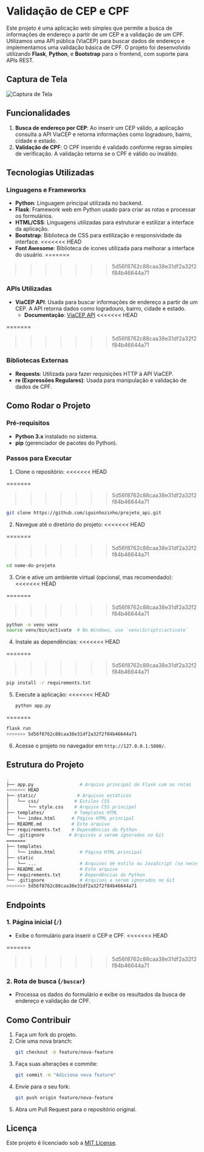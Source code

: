 # Validação de CEP e CPF

Este projeto é uma aplicação web simples que permite a busca de informações de endereço a partir de um CEP e a validação de um CPF. Utilizamos uma API pública (ViaCEP) para buscar dados de endereço e implementamos uma validação básica de CPF. O projeto foi desenvolvido utilizando **Flask**, **Python**, e **Bootstrap** para o frontend, com suporte para APIs REST.

## Captura de Tela

![Captura de Tela](https://github.com/user-attachments/assets/e02ac965-39fa-4d9e-b3ed-990583d00505)

## Funcionalidades

1. **Busca de endereço por CEP**: Ao inserir um CEP válido, a aplicação consulta a API ViaCEP e retorna informações como logradouro, bairro, cidade e estado.
2. **Validação de CPF**: O CPF inserido é validado conforme regras simples de verificação. A validação retorna se o CPF é válido ou inválido.

## Tecnologias Utilizadas

### Linguagens e Frameworks

- **Python**: Linguagem principal utilizada no backend.
- **Flask**: Framework web em Python usado para criar as rotas e processar os formulários.
- **HTML/CSS**: Linguagens utilizadas para estruturar e estilizar a interface da aplicação.
- **Bootstrap**: Biblioteca de CSS para estilização e responsividade da interface.
<<<<<<< HEAD
- **Font Awesome**: Biblioteca de ícones utilizada para melhorar a interface do usuário.
=======
>>>>>>> 5d56f8762c88caa38e31df2a32f2f84b46644a71

### APIs Utilizadas

- **ViaCEP API**: Usada para buscar informações de endereço a partir de um CEP. A API retorna dados como logradouro, bairro, cidade e estado.
  - **Documentação**: [ViaCEP API](https://viacep.com.br)
<<<<<<< HEAD

=======
  
>>>>>>> 5d56f8762c88caa38e31df2a32f2f84b46644a71
### Bibliotecas Externas

- **Requests**: Utilizada para fazer requisições HTTP à API ViaCEP.
- **re (Expressões Regulares)**: Usada para manipulação e validação de dados de CPF.

## Como Rodar o Projeto

### Pré-requisitos

- **Python 3.x** instalado no sistema.
- **pip** (gerenciador de pacotes do Python).

### Passos para Executar

1. Clone o repositório:
<<<<<<< HEAD

=======
>>>>>>> 5d56f8762c88caa38e31df2a32f2f84b46644a71
   ```bash
   git clone https://github.com/iguinhozinho/projeto_api.git
   ```

2. Navegue até o diretório do projeto:
<<<<<<< HEAD

=======
>>>>>>> 5d56f8762c88caa38e31df2a32f2f84b46644a71
   ```bash
   cd nome-do-projeto
   ```

3. Crie e ative um ambiente virtual (opcional, mas recomendado):
<<<<<<< HEAD

=======
>>>>>>> 5d56f8762c88caa38e31df2a32f2f84b46644a71
   ```bash
   python -m venv venv
   source venv/bin/activate  # No Windows, use `venv\Scripts\activate`
   ```

4. Instale as dependências:
<<<<<<< HEAD

=======
>>>>>>> 5d56f8762c88caa38e31df2a32f2f84b46644a71
   ```bash
   pip install -r requirements.txt
   ```

5. Execute a aplicação:
<<<<<<< HEAD

   ```bash
   python app.py
=======
   ```bash
   flask run
>>>>>>> 5d56f8762c88caa38e31df2a32f2f84b46644a71
   ```

6. Acesse o projeto no navegador em `http://127.0.0.1:5000/`.

## Estrutura do Projeto

```bash
.
├── app.py                 # Arquivo principal do Flask com as rotas
<<<<<<< HEAD
├── static/               # Arquivos estáticos
│   └── css/             # Estilos CSS
│       └── style.css    # Arquivo CSS principal
├── templates/           # Templates HTML
│   └── index.html      # Página HTML principal
├── README.md           # Este arquivo
├── requirements.txt    # Dependências do Python
└── .gitignore         # Arquivos a serem ignorados no Git
=======
├── templates
│   └── index.html         # Página HTML principal
├── static
│   └── ...                # Arquivos de estilo ou JavaScript (se necessário)
├── README.md              # Este arquivo
├── requirements.txt       # Dependências do Python
└── .gitignore             # Arquivos a serem ignorados no Git
>>>>>>> 5d56f8762c88caa38e31df2a32f2f84b46644a71
```

## Endpoints

### 1. Página inicial (`/`)

- Exibe o formulário para inserir o CEP e CPF.
<<<<<<< HEAD

=======
  
>>>>>>> 5d56f8762c88caa38e31df2a32f2f84b46644a71
### 2. Rota de busca (`/buscar`)

- Processa os dados do formulário e exibe os resultados da busca de endereço e validação de CPF.

## Como Contribuir

1. Faça um fork do projeto.
2. Crie uma nova branch:
   ```bash
   git checkout -b feature/nova-feature
   ```
3. Faça suas alterações e commite:
   ```bash
   git commit -m "Adiciona nova feature"
   ```
4. Envie para o seu fork:
   ```bash
   git push origin feature/nova-feature
   ```
5. Abra um Pull Request para o repositório original.

## Licença

Este projeto é licenciado sob a [MIT License](LICENSE).
